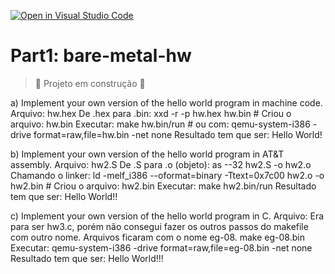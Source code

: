[![Open in Visual Studio Code](https://classroom.github.com/assets/open-in-vscode-718a45dd9cf7e7f842a935f5ebbe5719a5e09af4491e668f4dbf3b35d5cca122.svg)](https://classroom.github.com/online_ide?assignment_repo_id=10891068&assignment_repo_type=AssignmentRepo)
# Part1: bare-metal-hw
> :construction: Projeto em construção :construction:

a) Implement your own version of the hello world program in machine code.
Arquivo: hw.hex
De .hex para .bin: xxd -r -p hw.hex hw.bin	# Criou o arquivo: hw.bin
Executar: make hw.bin/run			# ou com: qemu-system-i386 -drive format=raw,file=hw.bin -net none
Resultado tem que ser: Hello World!

b) Implement your own version of the hello world program in AT&T assembly.
Arquivo: hw2.S
De .S para .o (objeto): as --32 hw2.S -o hw2.o
Chamando o linker: ld -melf_i386 --oformat=binary -Ttext=0x7c00 hw2.o -o hw2.bin	# Criou o arquivo: hw2.bin
Executar: make hw2.bin/run 
Resultado tem que ser: Hello World!!

c) Implement your own version of the hello world program in C.
Arquivo: Era para ser hw3.c, porém não consegui fazer os outros passos do makefile com outro nome. Arquivos ficaram com o nome eg-08.
make eg-08.bin
Executar: qemu-system-i386 -drive format=raw,file=eg-08.bin -net none
Resultado tem que ser: Hello World!!!